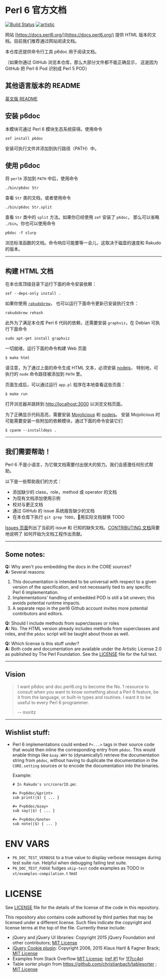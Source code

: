 # Perl 6 官方文档

[![Build Status](https://travis-ci.org/perl6/doc.svg?branch=master)](https://travis-ci.org/perl6/doc) [![artistic](https://img.shields.io/badge/license-Artistic%202.0-blue.svg?style=flat)](https://opensource.org/licenses/Artistic-2.0)

网站 [https://docs.perl6.org/](https://docs.perl6.org/)
提供 HTML 版本的文档。目前我们推荐通过网站阅读文档。

本仓库还提供命令行工具 p6doc 用于阅读文档。

（如果你通过 GitHub 浏览本仓库，那么大部分文件都不能正确显示，
这是因为 GitHub 把 Perl 6 Pod 识别成 Perl 5 POD）

## 其他语言版本的 README

[英文版 README](README.md)

## 安装 p6doc

本模块可通过 Perl 6 模块生态系统获得。使用命令

    zef install p6doc

安装可执行文件并添加到执行路径（PATH）中。

## 使用 p6doc

将 `perl6` 添加到 `PATH` 中后，使用命令

    ./bin/p6doc Str

查看 `Str` 类的文档，或者使用命令

    ./bin/p6doc Str.split

查看 `Str` 类中的 `split` 方法。如果你已经使用 `zef` 安装了 `p6doc`，
那么可以省略 `./bin`。你也可以使用命令

    p6doc -f slurp

浏览标准函数的文档。命令响应可能要等一会儿，这取决于磁盘的速度和 Rakudo 的版本。

-------

## 构建 HTML 文档

在本仓库顶级目录下运行下面的命令安装依赖：

    zef --deps-only install .

如果你使用 [`rakudobrew`](https://github.com/tadzik/rakudobrew)，
也可以运行下面命令更新已安装执行文件：

    rakudobrew rehash

此外为了满足本仓库 Perl 6 代码的依赖，还需要安装 `graphviz`，在 Debian 可执行下面命令

    sudo apt-get install graphviz

一切就绪，运行下面的命令构建 Web 页面

    $ make html

请注意，为了通过上面的命令生成 HTML 文本，必须安装 [nodejs](https://nodejs.org)，
特别地，可执行的 `node` 命令路径被添加到 `PATH` 里。

页面生成后，可以通过运行 `app.pl` 程序在本地查看这些页面：

    $ make run

打开浏览器并跳转到 [http://localhost:3000](http://localhost:3000) 以浏览文档页面。

为了正确显示代码高亮，需要安装 [Mojolicious](https://metacpan.org/pod/Mojolicious)
和 [nodejs](https://nodejs.org)。
安装 Mojolicious 时可能需要安装一些附加的依赖模块，通过下面的命令安装它们

    $ cpanm --installdeps .

---------

## 我们需要帮助！

Perl 6 不是小语言，为它做文档需要付出很大的努力。我们会感激任何形式帮助。

以下是一些帮助我们的方式：

 * 添加缺少的 class，role，method 或 operator 的文档
 * 为现有文档添加使用示例
 * 校对与更正文档
 * 通过 GitHub 的 issue 系统报告缺少的文档
 * 在本仓库下执行 `git grep TODO`，用实际文档替换 TODO

[Issues 页面](https://github.com/perl6/doc/issues)列出了当前的 issue 和
已知的缺失文档。[CONTRIBUTING 文档](CONTRIBUTING.md)简要地说明了
如何开始为文档工程作出贡献。

--------

## Some notes:

**Q:** Why aren't you embedding the docs in the CORE sources?<br>
**A:** Several reasons:

  1. This documentation is intended to be universal with
     respect to a given version of the specification,
     and not necessarily tied to any specific Perl 6
     implementation.
  2. Implementations' handling of embedded POD is still
     a bit uneven; this avoids potential runtime impacts.
  3. A separate repo in the perl6 Github account invites
     more potential contributors and editors.

**Q:** Should I include methods from superclasses or roles<br>
**A:** No. The HTML version already includes methods from superclasses and
       roles, and the `p6doc` script will be taught about those as well.

**Q:** Which license is this stuff under?<br>
**A:** Both code and documentation are available under the Artistic License 2.0
       as published by The Perl Foundation. See the [LICENSE](LICENSE) file for the full
       text.

--------

## Vision

> I want p6doc and doc.perl6.org to become the No. 1 resource to consult
> when you want to know something about a Perl 6 feature, be it from the
> language, or built-in types and routines. I want it to be useful to every
> Perl 6 programmer.
>
>    -- moritz

--------

## Wishlist stuff:

 *  Perl 6 implementations could embed `P<...>` tags in their source
    code that would then inline the corresponding entry from `p6doc`.
    This would enable things like `&say.WHY` to (dynamically!)
    retrieve the documentation string from `p6doc`, without having
    to duplicate the documentation in the `CORE.setting` sources
    or to encode the documentation into the binaries.

    Example:

        # In Rakudo's src/core/IO.pm:

        #= P<p6doc/&print>
        sub print(|$) { ... }

        #= P<p6doc/&say>
        sub say(|$) { ... }

        #= P<p6doc/&note>
        sub note(|$) { ... }

# ENV VARS

- `P6_DOC_TEST_VERBOSE` to a true value to display verbose messages during test suite run.
Helpful when debugging failing test suite.
- `P6_DOC_TEST_FUDGE` fudges `skip-test` code examples as TODO in `xt/examples-compilation.t` test

# LICENSE

See [LICENSE](LICENSE) file for the details of the license of the code in this repository.

This repository also contains code authored by third parties that may be licensed under a different license. Such
files indicate the copyright and license terms at the top of the file. Currently these include:

* jQuery and jQuery UI libraries: Copyright 2015 jQuery Foundation and other contributors; [MIT License](http://creativecommons.org/licenses/MIT)
* [jQuery Cookie plugin](https://github.com/js-cookie/js-cookie):
  Copyright 2006, 2015 Klaus Hartl & Fagner Brack;
  [MIT License](http://creativecommons.org/licenses/MIT)
* Examples from Stack Overflow [MIT License](http://creativecommons.org/licenses/MIT); ([ref #1](http://stackoverflow.com/a/43669837/215487) for [1f7cc4e](https://github.com/perl6/doc/commit/1f7cc4efa0da38b5a9bf544c9b13cc335f87f7f6))
* Table sorter plugin from https://github.com/christianbach/tablesorter ;
  [MIT License](http://creativecommons.org/licenses/MIT)
